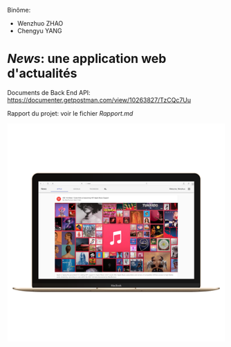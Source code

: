 Binôme: 

- Wenzhuo ZHAO
- Chengyu YANG

# *News*: une application web d'actualités

Documents de Back End API: https://documenter.getpostman.com/view/10263827/TzCQc7Uu

Rapport du projet: voir le fichier *Rapport.md*

![demo](./news-front/public/macbook.png)